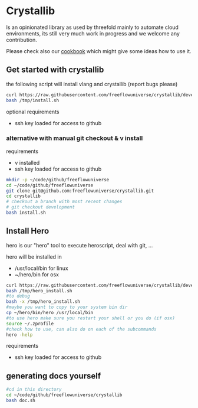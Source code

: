 
# Crystallib

Is an opinionated library as used by threefold mainly to automate cloud environments, its still very much work in progress and we welcome any contribution.

Please check also our [cookbook](https://github.com/freeflowuniverse/crystallib/tree/development/cookbook) which might give some ideas how to use it.

## Get started with crystallib

the following script will install vlang and crystallib (report bugs please)

```bash
curl https://raw.githubusercontent.com/freeflowuniverse/crystallib/development/scripts/installer.sh > /tmp/install.sh
bash /tmp/install.sh
```

optional requirements

- ssh key loaded for access to github

### alternative with manual git checkout & v install

requirements

- v installed
- ssh key loaded for access to github

```bash
mkdir -p ~/code/github/freeflowuniverse
cd ~/code/github/freeflowuniverse
git clone git@github.com:freeflowuniverse/crystallib.git
cd crystallib
# checkout a branch with most recent changes
# git checkout development 
bash install.sh

```

## Install Hero

hero is our "hero" tool to execute heroscript, deal with git, ...

hero will be installed in

- /usr/local/bin for linux
- ~/hero/bin for osx

```bash
curl https://raw.githubusercontent.com/freeflowuniverse/crystallib/development/scripts/installer_hero.sh > /tmp/hero_install.sh
bash /tmp/hero_install.sh
#to debug
bash -x /tmp/hero_install.sh
#maybe you want to copy to your system bin dir
cp ~/hero/bin/hero /usr/local/bin
#to use hero make sure you restart your shell or you do (if osx)
source ~/.zprofile 
#check how to use, can also do on each of the subcommands
hero -help
```

requirements

- ssh key loaded for access to github

## generating docs yourself

```bash
#cd in this directory
cd ~/code/github/freeflowuniverse/crystallib
bash doc.sh
```
